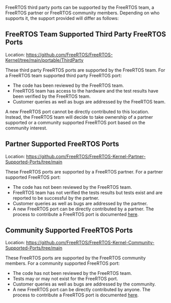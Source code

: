 FreeRTOS third party ports can be supported by the FreeRTOS team, a FreeRTOS
partner or FreeRTOS community members. Depending on who supports it, the support
provided will differ as follows:

## FreeRTOS Team Supported Third Party FreeRTOS Ports

Location: https://github.com/FreeRTOS/FreeRTOS-Kernel/tree/main/portable/ThirdParty

These third party FreeRTOS ports are supported by the FreeRTOS team. For a
FreeRTOS team supported third party FreeRTOS port:

* The code has been reviewed by the FreeRTOS team.
* FreeRTOS team has access to the hardware and the test results have been
  verified by the FreeRTOS team. 
* Customer queries as well as bugs are addressed by the FreeRTOS team.

A new FreeRTOS port cannot be directly contributed to this location. Instead,
the FreeRTOS team will decide to take ownership of a partner supported or a
community supported FreeRTOS port based on the community interest.

## Partner Supported FreeRTOS Ports

Location: https://github.com/FreeRTOS/FreeRTOS-Kernel-Partner-Supported-Ports/tree/main

These FreeRTOS ports are supported by a FreeRTOS partner. For a partner
supported FreeRTOS port:

* The code has not been reviewed by the FreeRTOS team.
* FreeRTOS team has not verified the tests results but tests exist and are
  reported to be successful by the partner. 
* Customer queries as well as bugs are addressed by the partner.
* A new FreeRTOS port can be directly contributed by a partner. The process to
contribute a FreeRTOS port is documented [here](https://github.com/FreeRTOS/FreeRTOS-Kernel-Partner-Supported-Ports/blob/main/README.md).

## Community Supported FreeRTOS Ports

Location: https://github.com/FreeRTOS/FreeRTOS-Kernel-Community-Supported-Ports/tree/main

These FreeRTOS ports are supported by the FreeRTOS community members. For a
community supported FreeRTOS port:

* The code has not been reviewed by the FreeRTOS team.
* Tests may or may not exist for the FreeRTOS port.
* Customer queries as well as bugs are addressed by the community.
* A new FreeRTOS port can be directly contributed by anyone. The process to
contribute a FreeRTOS port is documented [here](https://github.com/FreeRTOS/FreeRTOS-Kernel-Community-Supported-Ports/blob/main/README.md).
